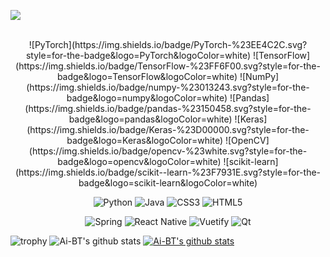 <!-- header -->
<img src="https://capsule-render.vercel.app/api?type=cylinder&color=auto&text=AI%20Developer&fontAlignY=45&fontSize=40&height=150&desc=Ai-BT&descAlignY=70"></br></br>


<div align=center>
![PyTorch](https://img.shields.io/badge/PyTorch-%23EE4C2C.svg?style=for-the-badge&logo=PyTorch&logoColor=white)
![TensorFlow](https://img.shields.io/badge/TensorFlow-%23FF6F00.svg?style=for-the-badge&logo=TensorFlow&logoColor=white)
![NumPy](https://img.shields.io/badge/numpy-%23013243.svg?style=for-the-badge&logo=numpy&logoColor=white)
![Pandas](https://img.shields.io/badge/pandas-%23150458.svg?style=for-the-badge&logo=pandas&logoColor=white)
![Keras](https://img.shields.io/badge/Keras-%23D00000.svg?style=for-the-badge&logo=Keras&logoColor=white)
![OpenCV](https://img.shields.io/badge/opencv-%23white.svg?style=for-the-badge&logo=opencv&logoColor=white)
![scikit-learn](https://img.shields.io/badge/scikit--learn-%23F7931E.svg?style=for-the-badge&logo=scikit-learn&logoColor=white)

<!-- language -->
![Python](https://img.shields.io/badge/python-3670A0?style=for-the-badge&logo=python&logoColor=ffdd54)
![Java](https://img.shields.io/badge/java-%23ED8B00.svg?style=for-the-badge&logo=java&logoColor=white)
![CSS3](https://img.shields.io/badge/css3-%231572B6.svg?style=for-the-badge&logo=css3&logoColor=white)
![HTML5](https://img.shields.io/badge/html5-%23E34F26.svg?style=for-the-badge&logo=html5&logoColor=white)

<!-- frame work-->
![Spring](https://img.shields.io/badge/spring-%236DB33F.svg?style=for-the-badge&logo=spring&logoColor=white)
![React Native](https://img.shields.io/badge/react_native-%2320232a.svg?style=for-the-badge&logo=react&logoColor=%2361DAFB)
![Vuetify](https://img.shields.io/badge/Vuetify-1867C0?style=for-the-badge&logo=vuetify&logoColor=AEDDFF)
![Qt](https://img.shields.io/badge/Qt-%23217346.svg?style=for-the-badge&logo=Qt&logoColor=white)
</div>

<!--trophy-->
![trophy](https://github-profile-trophy.vercel.app/?username=Ai-BT)
![Ai-BT's github stats](https://github-readme-stats.vercel.app/api?username=Ai-BT&show_icons=true)
[![Ai-BT's github stats](https://github-readme-stats.vercel.app/api/top-langs/?username=Ai-BT&show_icons=true&hide_border=true&title_color=004386&icon_color=004386&layout=compact)](https://github.com/Ai-BT)


